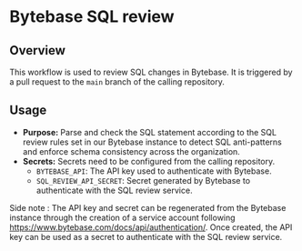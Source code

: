 # Bytebase SQL review

## Overview

This workflow is used to review SQL changes in Bytebase. It is triggered by a
pull request to the `main` branch of the calling repository.

## Usage

- **Purpose:** Parse and check the SQL statement according to the SQL review
  rules set in our Bytebase instance to detect SQL anti-patterns and enforce
  schema consistency across the organization.
- **Secrets:** Secrets need to be configured from the calling repository.
  - `BYTEBASE_API`: The API key used to authenticate with Bytebase.
  - `SQL_REVIEW_API_SECRET`: Secret generated by Bytebase to authenticate with
    the SQL review service.

Side note : The API key and secret can be regenerated from the Bytebase instance
through the creation of a service account following
<https://www.bytebase.com/docs/api/authentication/>. Once created, the API key
can be used as a secret to authenticate with the SQL review service.
